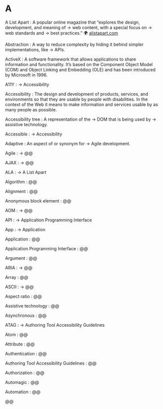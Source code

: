 # A

A List Apart
: A popular online magazine that “explores the design, development, and meaning of → web content, with a special focus on → web standards and → best practices.” 🌍 [alistapart.com](https://alistapart.com/)

Abstraction
: A way to reduce complexity by hiding it behind simpler implementations, like → APIs.

ActiveX
: A software framework that allows applications to share information and functionality. It’s based on the Component Object Model (COM) and Object Linking and Embedding (OLE) and has been introduced by Microsoft in 1996.

A11Y
: → Accessibility

Accessibility
: The design and development of products, services, and environments so that they are usable by people with disabilities. In the context of the Web it means to make information and services usable by as many people as possible.

Accessibility tree
: A representation of the → DOM that is being used by → assistive technology.

Accessible
: → Accessibility

Adaptive
: An aspect of or synonym for → Agile development.

Agile
: → @@

AJAX
: → @@

ALA
: → A List Apart

Algorithm
: @@

Alignment
: @@

Anonymous block element
: @@

AOM
: → @@

API
: → Application Programming Interface

App
: → Application

Application
: @@

Application Programming Interface
: @@

Argument
: @@

ARIA
: → @@

Array
: @@

ASCII
: → @@

Aspect ratio
: @@

Assistive technology
: @@

Asynchronous
: @@

ATAG
: → Authoring Tool Accessibility Guidelines

Atom
: @@

Attribute
: @@

Authentication
: @@

Authoring Tool Accessibility Guidelines
: @@

Authorization
: @@

Automagic
: @@

Automation
: @@

@@